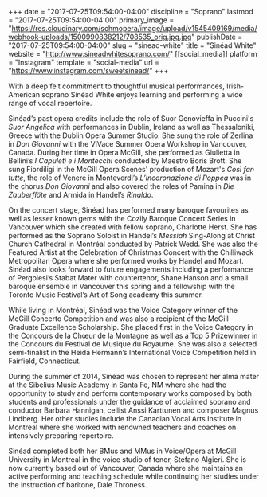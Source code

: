 +++
date = "2017-07-25T09:54:00-04:00"
discipline = "Soprano"
lastmod = "2017-07-25T09:54:00-04:00"
primary_image = "https://res.cloudinary.com/schmopera/image/upload/v1545409169/media/webhook-uploads/1500990838212/708535_orig.jpg.jpg"
publishDate = "2017-07-25T09:54:00-04:00"
slug = "sinead-white"
title = "Sinéad White"
website = "http://www.sineadwhitesoprano.com/"
[[social_media]]
platform = "Instagram"
template = "social-media"
url = "https://www.instagram.com/sweetsinead/"
+++

With a deep felt commitment  to thoughtful musical performances, Irish-American soprano Sinéad White enjoys learning and performing a wide range of vocal repertoire. 

Sinéad’s past opera credits include the role of Suor Genovieffa in Puccini's *Suor Angelica* with performances in Dublin, Ireland as well as Thessaloniki, Greece with the Dublin Opera Summer Studio. She sung the role of Zerlina in *Don Giovanni* with the ViVace Summer Opera Workshop in Vancouver, Canada. During her time in Opera McGill, she performed as Giulietta in  Bellini’s *I Capuleti e i Montecchi* conducted by Maestro Boris Brott. She sung Fiordiligi in the McGill Opera Scenes' production of Mozart's *Così fan tutte*, the role of Venere in Monteverdi’s *L’Incoronazione di Poppea* was in the chorus *Don Giovanni* and also covered the roles of Pamina in *Die Zauberflöte* and Armida in Handel’s *Rinaldo*.

On the concert stage, Sinéad has performed many baroque favourites as well as lesser known gems with the Cozily Baroque Concert Series in Vancouver which she created with fellow soprano, Charlotte Herst. She has performed as the Soprano Soloist in Handel’s *Messiah* Sing-Along at Christ Church Cathedral in Montréal conducted by Patrick Wedd. She was also the Featured Artist at the Celebration of Christmas Concert with the Chilliwack Metropolitan Opera where she performed works by Handel and Mozart. Sinéad also looks forward to future engagements including a performance of Pergolesi’s Stabat Mater with countertenor, Shane Hanson and a small baroque ensemble in Vancouver this spring and a fellowship with the Toronto Music Festival’s Art of Song academy this summer. 

While living in Montréal, Sinéad was the Voice Category winner of the McGill Concerto Competition and was also a recipient of the McGill Graduate Excellence Scholarship. She placed first in the Voice Category in the Concours de la Chœur de la Montagne as well as a Top 5 Prizewinner in the Concours du Festival de Musique du Royaume. She was also a selected semi-finalist in the Heida Hermann’s International Voice Competition held in Fairfield, Connecticut.

During the summer of 2014, Sinéad was chosen to represent her alma mater at the Sibelius Music Academy in Santa Fe, NM where she had the opportunity to study and perform contemporary works composed by both students and professionals under the guidance of acclaimed soprano and conductor Barbara Hannigan, cellist Anssi Karttunen and composer Magnus Lindberg. Her other studies include the Canadian Vocal Arts Institute in Montreal where she worked with renowned teachers and coaches on intensively preparing repertoire.

Sinéad completed both her BMus and MMus in Voice/Opera at McGill University in Montreal in the voice studio of tenor, Stefano Algieri. She is now currently based out of Vancouver, Canada where she maintains an active performing and teaching schedule while continuing her studies under the instruction of baritone, Dale Throness.
